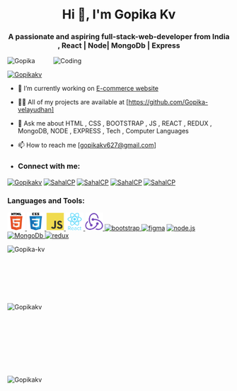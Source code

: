 <h1 align="center">Hi 👋, I'm Gopika Kv</h1>
<h3 align="center">A passionate and aspiring full-stack-web-developer from India , React | Node| MongoDb | Express </h3>
<img align="right" alt="Coding" width="400" src="https://media.tenor.com/rePDfDWO3XoAAAAd/hacking.gif">

<p align="left"> <img src="https://komarev.com/ghpvc/?username=Gopika-kv&label=Profile%20views&color=0e75b6&style=flat" alt="Gopika" /> </p>

<p align="left"> <a href="https://www.linkedin.com/in/gopika-kv-" target="blank"><img src="https://img.shields.io/twitter/follow/Gopika kv?logo=linkedin&style=for-the-badge" alt="Gopikakv" /></a> </p>

- 🔭 I’m currently working on [E-commerce website](https://e-commerce-website-steel-alpha.vercel.app/) 

- 👨‍💻 All of my projects are available at [https://github.com/Gopika-velayudhan]

- 💬 Ask me about  HTML , CSS , BOOTSTRAP , JS , REACT , REDUX  , MongoDB, NODE , EXPRESS , Tech , Computer Languages

- 📫 How to reach me  [gopikakv627@gmail.com]

- <h3 align="left">Connect with me:</h3>
<p align="left">
<!-- <a href="https://codepen.io/Gopikakv" target="blank"><img align="center" src="https://raw.githubusercontent.com/rahuldkjain/github-profile-readme-generator/master/src/images/icons/Social/codepen.svg" alt="ajmalop" height="30" width="40" /></a> -->
<!-- <a href="https://dev.to/ajmalop" target="blank"><img align="center" src="https://raw.githubusercontent.com/rahuldkjain/github-profile-readme-generator/master/src/images/icons/Social/devto.svg" alt="ajmalop" height="30" width="40" /></a> -->

<a href="https://www.linkedin.com/in/gopika-kv-" target="blank"><img align="center" src="https://raw.githubusercontent.com/rahuldkjain/github-profile-readme-generator/master/src/images/icons/Social/linked-in-alt.svg" alt="Gopikakv" height="30" width="40" /></a>
<a href="https://stackoverflow.com/users/23727767/Gopika kv" target="blank"><img align="center" src="https://raw.githubusercontent.com/rahuldkjain/github-profile-readme-generator/master/src/images/icons/Social/stack-overflow.svg" alt="SahalCP" height="30" width="40" /></a>
<a href="https://codesandbox.io/u/gopikakv627" target="blank"><img align="center" src="https://raw.githubusercontent.com/rahuldkjain/github-profile-readme-generator/master/src/images/icons/Social/codesandbox.svg" alt="SahalCP" height="30" width="40" /></a>
<a href="https://www.instagram.com/gopikakv1/" target="blank"><img align="center" src="https://raw.githubusercontent.com/rahuldkjain/github-profile-readme-generator/master/src/images/icons/Social/instagram.svg" alt="SahalCP" height="30" width="40" /></a>
<a href="https://leetcode.com/gopikakv627/" target="blank"><img align="center" src="https://raw.githubusercontent.com/rahuldkjain/github-profile-readme-generator/master/src/images/icons/Social/leet-code.svg" alt="SahalCP" height="30" width="40" /></a>
<!-- <a href="https://discord.gg/ajmal_op" target="blank"><img align="center" src="https://raw.githubusercontent.com/rahuldkjain/github-profile-readme-generator/master/src/images/icons/Social/discord.svg" alt="ajmalop" height="30" width="40" /></a> -->
</p>

<h3 align="left">Languages and Tools:</h3>
<p align="left"><a href="https://www.w3.org/html/" target="_blank" rel="noreferrer"> <img src="https://raw.githubusercontent.com/devicons/devicon/master/icons/html5/html5-original-wordmark.svg" alt="html5" width="40" height="40"/> </a><a href="https://www.w3schools.com/css/" target="_blank" rel="noreferrer"> <img src="https://raw.githubusercontent.com/devicons/devicon/master/icons/css3/css3-original-wordmark.svg" alt="css3" width="40" height="40"/> </a><a href="https://developer.mozilla.org/en-US/docs/Web/JavaScript" target="_blank" rel="noreferrer"> <img src="https://raw.githubusercontent.com/devicons/devicon/master/icons/javascript/javascript-original.svg" alt="javascript" width="40" height="40"/> </a> <a href="https://reactjs.org/" target="_blank" rel="noreferrer"> <img src="https://raw.githubusercontent.com/devicons/devicon/master/icons/react/react-original-wordmark.svg" alt="react" width="40" height="40"/> </a> <a href="https://redux.js.org" target="_blank" rel="noreferrer"> <img src="https://raw.githubusercontent.com/devicons/devicon/master/icons/redux/redux-original.svg" alt="redux" width="40" height="40"/> </a><a href="https://getbootstrap.com" target="_blank" rel="noreferrer"> <img src="https://www.svgrepo.com/show/353498/bootstrap.svg" alt="bootstrap" width="40" height="40"/> </a>  <a href="https://www.figma.com/" target="_blank" rel="noreferrer"> <img src="https://www.vectorlogo.zone/logos/figma/figma-icon.svg" alt="figma" width="40" height="40"/></a>
<a href="https://nodejs.org/en" target="_blank" rel="noreferrer"> <img src="https://seeklogo.com/images/N/nodejs-logo-D26404F360-seeklogo.com.png?v=638179441440000000" alt="node.js" width="40" height="40"/> </a>
<a href="https://www.mongodb.com/cloud/atlas/register" target="_blank" rel="noreferrer"> <img src="https://seeklogo.com/images/M/mongodb-logo-D13D67C930-seeklogo.com.png" alt="MongoDb" width="40" height="40"/> </a>
<a href="https://expressjs.com/" target="_blank" rel="noreferrer"> <img src="https://encrypted-tbn0.gstatic.com/images?q=tbn:ANd9GcQhW-WZ805y-kBNY9VoREEtN4k1xe1df0j8DrCexo-clMuG7Uz_OJZDELHKEmeq8O13hgo&usqp=CAU" alt="redux" width="40" height="40"/> </a>


<p>&nbsp;<img align="left" src="https://github-readme-stats.vercel.app/api/top-langs?username=Gopika-velayudhan&show_icons=true&locale=en&layout=compact" alt="Gopika-kv" /></p>
<br><br><br><br><br>
<p>&nbsp;<img align="left" src="https://github-readme-stats.vercel.app/api?username=Gopika-velayudhan&show_icons=true&locale=en" alt="Gopikakv" /></p>
<br><br><br><br><br><br><br>
<p>&nbsp;<img align="left" src="https://github-readme-streak-stats.herokuapp.com/?user=Gopika-velayudhan&" alt="Gopikakv" /></p>
